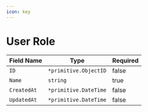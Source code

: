 ```yaml
---
icon: key
---
```


# User Role

<table><thead><tr><th>Field Name</th><th>Type</th><th data-type="checkbox">Required</th></tr></thead><tbody><tr><td><code>ID</code></td><td><code>*primitive.ObjectID</code></td><td>false</td></tr><tr><td><code>Name</code></td><td><code>string</code></td><td>true</td></tr><tr><td><code>CreatedAt</code></td><td><code>*primitive.DateTime</code></td><td>false</td></tr><tr><td><code>UpdatedAt</code></td><td><code>*primitive.DateTime</code></td><td>false</td></tr></tbody></table>

